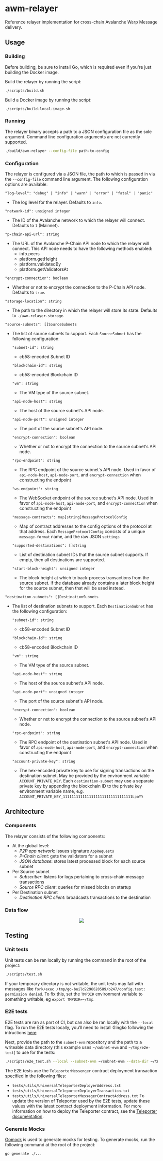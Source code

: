 # awm-relayer

Reference relayer implementation for cross-chain Avalanche Warp Message delivery.

## Usage

### Building

Before building, be sure to install Go, which is required even if you're just building the Docker image.

Build the relayer by running the script:

```bash
./scripts/build.sh
```

Build a Docker image by running the script:
```
./scripts/build-local-image.sh
```

### Running

The relayer binary accepts a path to a JSON configuration file as the sole argument. Command line configuration arguments are not currently supported.

```bash
./build/awm-relayer --config-file path-to-config
```

### Configuration

The relayer is configured via a JSON file, the path to which is passed in via the `--config-file` command line argument. The following configuration options are available:

`"log-level": "debug" | "info" | "warn" | "error" | "fatal" | "panic"` 
- The log level for the relayer. Defaults to `info`.

`"network-id": unsigned integer`
- The ID of the Avalanche network to which the relayer will connect. Defaults to `1` (Mainnet).

`"p-chain-api-url": string`
- The URL of the Avalanche P-Chain API node to which the relayer will connect. This API node needs to have the following methods enabled:
  - info.peers
  - platform.getHeight
  - platform.validatedBy
  - platform.getValidatorsAt

`"encrypt-connection": boolean`
- Whether or not to encrypt the connection to the P-Chain API node. Defaults to `true`.

`"storage-location": string`
- The path to the directory in which the relayer will store its state. Defaults to `./awm-relayer-storage`.

`"source-subnets": []SourceSubnets`
- The list of source subnets to support. Each `SourceSubnet` has the following configuration:

  `"subnet-id": string` 
  - cb58-encoded Subnet ID

  `"blockchain-id": string` 
  - cb58-encoded Blockchain ID

  `"vm": string` 
  - The VM type of the source subnet.

  `"api-node-host": string` 
  - The host of the source subnet's API node.

  `"api-node-port": unsigned integer` 
  - The port of the source subnet's API node.

  `"encrypt-connection": boolean` 
  - Whether or not to encrypt the connection to the source subnet's API node.

  `"rpc-endpoint": string` 
  - The RPC endpoint of the source subnet's API node. Used in favor of `api-node-host`, `api-node-port`, and `encrypt-connection` when constructing the endpoint

  `"ws-endpoint": string` 
  - The WebSocket endpoint of the source subnet's API node. Used in favor of `api-node-host`, `api-node-port`, and `encrypt-connection` when constructing the endpoint

  `"message-contracts": map[string]MessageProtocolConfig` 
  - Map of contract addresses to the config options of the protocol at that address. Each `MessageProtocolConfig` consists of a unique `message-format` name, and the raw JSON `settings`

  `"supported-destinations": []string` 
  - List of destination subnet IDs that the source subnet supports. If empty, then all destinations are supported.

  `"start-block-height": unsigned integer`
  - The block height at which to back-process transactions from the source subnet. If the database already contains a later block height for the source subnet, then that will be used instead.

`"destination-subnets": []DestinationSubnets`
- The list of destination subnets to support. Each `DestinationSubnet` has the following configuration:

  `"subnet-id": string`
  - cb58-encoded Subnet ID

  `"blockchain-id": string` 
  - cb58-encoded Blockchain ID

  `"vm": string` 
  - The VM type of the source subnet.

  `"api-node-host": string` 
  - The host of the source subnet's API node.

  `"api-node-port": unsigned integer` 
  - The port of the source subnet's API node.

  `"encrypt-connection": boolean` 
  - Whether or not to encrypt the connection to the source subnet's API node.

  `"rpc-endpoint": string` 
  - The RPC endpoint of the destination subnet's API node. Used in favor of `api-node-host`, `api-node-port`, and `encrypt-connection` when constructing the endpoint

  `"account-private-key": string` 
  - The hex-encoded private key to use for signing transactions on the destination subnet. May be provided by the environment variable `ACCOUNT_PRIVATE_KEY`. Each `destination-subnet` may use a separate private key by appending the blockchain ID to the private key environment variable name, e.g. `ACCOUNT_PRIVATE_KEY_11111111111111111111111111111111LpoYY` 

## Architecture

### Components

The relayer consists of the following components:

- At the global level:
    - *P2P app network*: issues signature `AppRequests`
    - *P-Chain client*: gets the validators for a subnet
    - *JSON database*: stores latest processed block for each source subnet
- Per Source subnet
    - *Subscriber*: listens for logs pertaining to cross-chain message transactions
    - *Source RPC client*: queries for missed blocks on startup
- Per Destination subnet
    - *Destination RPC client*: broadcasts transactions to the destination

### Data flow

<div align="center">
  <img src="resources/relayer-diagram.png?raw=true">
</div>

## Testing

### Unit tests

Unit tests can be ran locally by running the command in the root of the project:

```bash
./scripts/test.sh
```

If your temporary directory is not writable, the unit tests may fail with messages like `fork/exec /tmp/go-build2296620589/b247/config.test: permission denied`. To fix this, set the `TMPDIR` environment variable to something writable, eg `export TMPDIR=~/tmp`.

### E2E tests

E2E tests are ran as part of CI, but can also be ran locally with the `--local` flag. To run the E2E tests locally, you'll need to install Gingko following the intructions [here](https://onsi.github.io/ginkgo/#installing-ginkgo)

Next, provide the path to the `subnet-evm` repository and the path to a writeable data directory (this example uses `~/subnet-evm` and `~/tmp/e2e-test`) to use for the tests:
```bash
./scripts/e2e_test.sh --local --subnet-evm ~/subnet-evm --data-dir ~/tmp/e2e-test
```

The E2E tests use the `TeleporterMessenger` contract deployment transaction specified in the following files:
- `tests/utils/UniversalTeleporterDeployerAddress.txt`
- `tests/utils/UniversalTeleporterDeployerTransaction.txt`
- `tests/utils/UniversalTeleporterMessagerContractAddress.txt`
To update the version of Teleporter used by the E2E tests, update these values with the latest contract deployment information. For more information on how to deploy the Teleporter contract, see the [Teleporter documentation](https://github.com/ava-labs/teleporter/tree/main/utils/contract-deployment).

### Generate Mocks

[Gomock](https://pkg.go.dev/go.uber.org/mock/gomock) is used to generate mocks for testing. To generate mocks, run the following command at the root of the project:

```bash
go generate ./...
```
